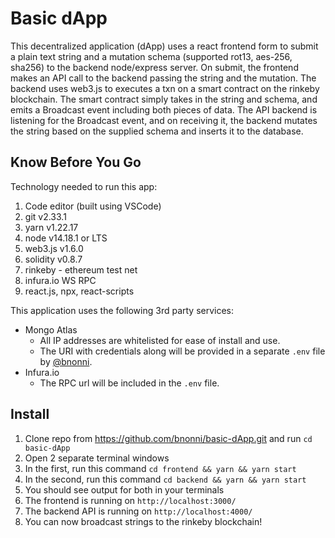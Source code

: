 
# Basic dApp

This decentralized application (dApp) uses a react frontend form to submit a plain text string and a mutation schema (supported rot13, aes-256, sha256) to the backend node/express server. On submit, the frontend makes an API call to the backend passing the string and the mutation. The backend uses web3.js to executes a txn on a smart contract on the rinkeby blockchain. The smart contract simply takes in the string and schema, and emits a Broadcast event including both pieces of data. The API backend is listening for the Broadcast event, and on receiving it, the backend mutates the string based on the supplied schema and inserts it to the database.

## Know Before You Go
Technology needed to run this app:
1. Code editor (built using VSCode)
2. git v2.33.1
3. yarn v1.22.17
4. node v14.18.1 or LTS
5. web3.js v1.6.0
6. solidity v0.8.7
7. rinkeby - ethereum test net
8. infura.io WS RPC
9. react.js, npx, react-scripts

This application uses the following 3rd party services:
- Mongo Atlas
  - All IP addresses are whitelisted for ease of install and use.
  - The URI with credentials along will be provided in a separate `.env` file by [@bnonni](https://github.com/bnonni).
- Infura.io
  - The RPC url will be included in the `.env` file.

## Install
1. Clone repo from https://github.com/bnonni/basic-dApp.git and run `cd basic-dApp`
2. Open 2 separate terminal windows
3. In the first, run this command `cd frontend && yarn && yarn start`
4. In the second, run this command `cd backend && yarn && yarn start`
5. You should see output for both in your terminals
6. The frontend is running on `http://localhost:3000/`
7. The backend API is running on `http://localhost:4000/`
8. You can now broadcast strings to the rinkeby blockchain!
